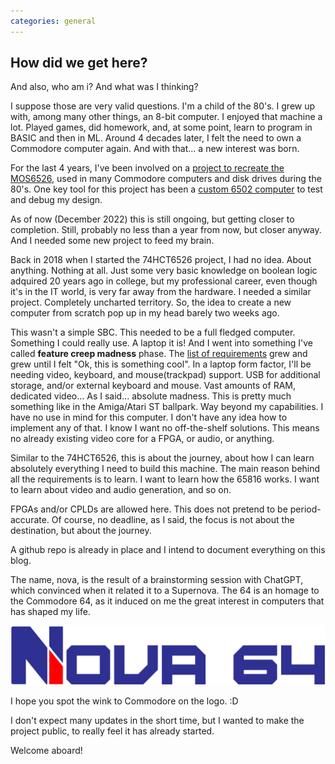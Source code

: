 ```yaml
---
categories: general
---
```


## How did we get here?

And also, who am i? And what was I thinking?

I suppose those are very valid questions. I'm a child of the 80's. I grew up with, among many other things, an 8-bit computer. I enjoyed that machine a lot. Played games, did homework, and, at some point, learn to program in BASIC and then in ML. Around 4 decades later, I felt the need to own a Commodore computer again. And with that... a new interest was born.

For the last 4 years, I've been involved on a [project to recreate the MOS6526](https://github.com/dmolinagarcia/74HCT6526), used in many Commodore computers and disk drives during the 80's. One key tool for this project has been a [custom 6502 computer](https://github.com/dmolinagarcia/SBC6526) to test and debug my design.

As of now (December 2022) this is still ongoing, but getting closer to completion. Still, probably no less than a year from now, but closer anyway. And I needed some new project to feed my brain.

Back in 2018 when I started the 74HCT6526 project, I had no idea. About anything. Nothing at all. Just some very basic knowledge on boolean logic adquired 20 years ago in college, but my professional career, even though it's in the IT world, is very far away from the hardware. I needed a similar project. Completely uncharted territory. So, the idea to create a new computer from scratch pop up in my head barely two weeks ago.

This wasn't a simple SBC. This needed to be a full fledged computer. Something I could really use. A laptop it is! And I went into something I've called **feature creep madness** phase. The [list of requirements](https://dmolinagarcia.github.io/nova64/requirements) grew and grew until I felt "Ok, this is something cool". In a laptop form factor, I'll be needing video, keyboard, and mouse(trackpad) support. USB for additional storage, and/or external keyboard and mouse. Vast amounts of RAM, dedicated video... As I said... absolute madness. This is pretty much something like in the Amiga/Atari ST ballpark. Way beyond my capabilities. I have no use in mind for this computer. I don't have any idea how to implement any of that. I know I want no off-the-shelf solutions. This means no already existing video core for a FPGA, or audio, or anything.

Similar to the 74HCT6526, this is about the journey, about how I can learn absolutely everything I need to build this machine. The main reason behind all the requirements is to learn. I want to learn how the 65816 works. I want to learn about video and audio generation, and so on.

FPGAs and/or CPLDs are allowed here. This does not pretend to be period-accurate. Of course, no deadline, as I said, the focus is not about the destination, but about the journey.

A github repo is already in place and I intend to document everything on this blog.

The name, nova, is the result of a brainstorming session with ChatGPT, which convinced when it related it to a Supernova. The 64 is an homage to the Commodore 64, as it induced on me the great interest in computers that has shaped my life.

![noVa64 logo](https://raw.githubusercontent.com/dmolinagarcia/nova64/main/docs/img/logo_nova64_big.png)

I hope you spot the wink to Commodore on the logo. :D

I don't expect many updates in the short time, but I wanted to make the project public, to really feel it has already started.

Welcome aboard!
